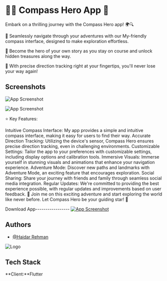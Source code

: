 
# 🧭🧭 Compass Hero App 🦁

Embark on a thrilling journey with the Compass Hero app! 🌍🔍

🚀 Seamlessly navigate through your adventures with our My-friendly compass interface, designed to make exploration effortless.

🦁 Become the hero of your own story as you stay on course and unlock hidden treasures along the way.

🎯 With precise direction tracking right at your fingertips, you'll never lose your way again!
## Screenshots

![App Screenshot](https://blogger.googleusercontent.com/img/a/AVvXsEidcg2byD_PZQUU7GO_M0-T3875HdNA_R0KdH3mtktKKvMcG8fZCZ0WrUS5rG7cNCs3ZgJQ4mhmKUKdHQnzuRbWNsyQaHI5a32IL-f3JsM1hHjeqphYNuK9-Sim8cI8XUHYsORi1SiTOR7n8zTBwK93xdjEhmRaSIn8DRobMdzLb6uNz2IVn-dCQf1Z)



![App Screenshot](https://blogger.googleusercontent.com/img/a/AVvXsEgMMqDdKr5Tcl8AFVJTo3m0zW1CQFYPx2fx84kut8vQPnKehT7V-tskOUvuFAZnHpjt6sPpH4qCT2072JtLu26sy5K1hRG5ptHcngEEYyLzgGUqLIh9u-GpIj-i7-_-PVTOAMtumy47ws-jaIuL05m-14e9h9z3xLW4Mbm_xTzDUMDhMf_Ng9QG6URM)

⭐ Key Features:

Intuitive Compass Interface: My app provides a simple and intuitive compass interface, making it easy for users to find their way.
Accurate Direction Tracking: Utilizing the device's sensor, Compass Hero ensures precise direction tracking, even in challenging environments.
Customizable Settings: Tailor the app to your preferences with customizable settings, including display options and calibration tools.
Immersive Visuals: Immerse yourself in stunning visuals and animations that enhance your navigation experience.
Adventure Mode: Discover new paths and landmarks with Adventure Mode, an exciting feature that encourages exploration.
Social Sharing: Share your journey with friends and family through seamless social media integration.
Regular Updates: We're committed to providing the best experience possible, with regular updates and improvements based on user feedback.
🌟 Join me on this exciting adventure and start exploring the world like never before. Let Compass Hero be your guiding star! 🌟

Download App-----------------
<a href="https://github.com/HaidarRehmanNazir/Compass-Hero-Flutter-App/releases/download/compass/app-release.apk">![App Screenshot](https://blogger.googleusercontent.com/img/a/AVvXsEhYpupn21Uc1_DaEpINY5DMdfcIisS0T0lu4vSOMnZ6pqaTuOIJli4tpqb0eWXUL390G6TWpqbxJn-1GJjxvMGal5SUYPgo2foDYsW9yA3K3ZYByrRsqa3JIJ40OYJcMebOMwM5cfjWsBb3AUZQEE6yRt1ZiUKZcf1lXUxMX08hJqrdtBjF2pC-WV2i)</a>









## Authors

- [@Haidar Rehman](https://github.com/HaidarRehmanNazir)


![Logo](https://blogger.googleusercontent.com/img/a/AVvXsEhkozbonGmc5GTyMrLrJRvAQlDaP_oVFGXChWZTtcLknParaUW4dx71Dqw2d4WzHoBi4UAk9lBIEqTChGZDZ4O2-Z8nBAgt6pfKvwvXiy1-rwV5BKNQVoRqeODmoZ6h1l9KH10gYIsYjGqp085ujmb4CyA3pzgpyfX8oupW8U1jjqoASp8-DDP1XzI9)


## Tech Stack

**Client:**Flutter



